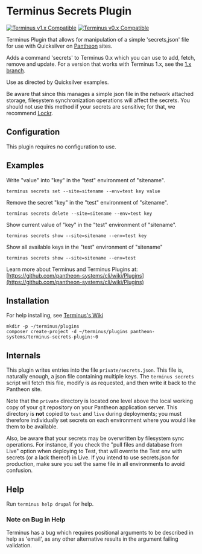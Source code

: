 # Terminus Secrets Plugin

[![Terminus v1.x Compatible](https://img.shields.io/badge/terminus-v1.x-green.svg)](https://github.com/pantheon-systems/terminus-secrets-plugin/tree/1.x)
[![Terminus v0.x Compatible](https://img.shields.io/badge/terminus-v0.x-green.svg)](https://github.com/pantheon-systems/terminus-secrets-plugin/tree/0.x)

Terminus Plugin that allows for manipulation of a simple 'secrets,json' file for use with Quicksilver on [Pantheon](https://www.pantheon.io) sites.

Adds a command 'secrets' to Terminus 0.x which you can use to add, fetch, remove and update. For a version that works with Terminus 1.x, see the [1.x branch](https://github.com/pantheon-systems/terminus-secrets-plugin/tree/1.x).

Use as directed by Quicksilver examples.

Be aware that since this manages a simple json file in the network attached storage, filesystem synchronization operations will affect the secrets. You should not use this method if your secrets  are sensitive; for that, we recommend [Lockr](https://github.com/lockr/lockr-terminus).

## Configuration

This plugin requires no configuration to use.

## Examples
Write "value" into "key" in the "test" environment of "sitename".
```
terminus secrets set --site=sitename --env=test key value
```

Remove the secret "key" in the "test" environment of "sitename".
```
terminus secrets delete --site=sitename --env=test key
```

Show current value of "key" in the "test" environment of "sitename".
```
terminus secrets show --site=sitename --env=test key
```

Show all available keys in the "test" environment of "sitename"
```
terminus secrets show --site=sitename --env=test
```

Learn more about Terminus and Terminus Plugins at:
[https://github.com/pantheon-systems/cli/wiki/Plugins](https://github.com/pantheon-systems/cli/wiki/Plugins)

## Installation
For help installing, see [Terminus's Wiki](https://github.com/pantheon-systems/terminus/wiki/Plugins)
```
mkdir -p ~/terminus/plugins
composer create-project -d ~/terminus/plugins pantheon-systems/terminus-secrets-plugin:~0
```

## Internals

This plugin writes entries into the file `private/secrets.json`.  This file is, naturally enough, a json file containing multiple keys.  The `terminus secrets` script will fetch this file, modify is as requested, and then write it back to the Pantheon site.

Note that the `private` directory is located one level above the local working copy of your git repository on your Pantheon application server. This directory is **not** copied to `test` and `live` during deployments; you must therefore individually set secrets on each environment where you would like them to be available.

Also, be aware that your secrets may be overwritten by filesystem sync operations. For instance, if you check the "pull files and database from Live" option when deploying to Test, that will overrite the Test env with secrets (or a lack thereof) in Live. If you intend to use secrets.json for production, make sure you set the same file in all environments to avoid confusion.

## Help
Run `terminus help drupal` for help.

### Note on Bug in Help

Terminus has a bug which requires positional arguments to be described in help as 'email', as any other alternative results in the argument failing validation.

